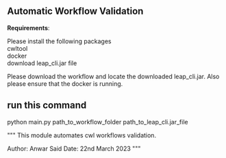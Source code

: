 ## Automatic Workflow Validation
**Requirements**: </br>

Please install the following packages </br>
cwltool  </br>
docker </br>
download leap_cli.jar file </br>

Please download the workflow and locate the downloaded leap_cli.jar. Also please ensure that the docker is running. </br>
## run this command </br>

python main.py path_to_workflow_folder path_to_leap_cli.jar_file



"""
This module automates cwl workflows validation.

Author: Anwar Said
Date: 22nd March 2023
"""






